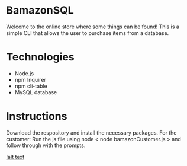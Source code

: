 # BamazonSQL
Welcome to the online store where some things can be found!
This is a simple CLI that allows the user to purchase items from a database.

# Technologies
- Node.js
- npm Inquirer
- npm cli-table
- MySQL database

# Instructions
Download the respository and install the necessary packages. 
For the customer:
Run the js file using node < node bamazonCustomer.js > and follow through with the prompts. 

[!alt text]()